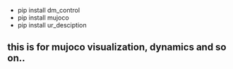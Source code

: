 - pip install dm_control
- pip install mujoco
- pip install ur_desciption

## this is for mujoco visualization, dynamics and so on..